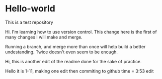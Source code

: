 # Hello-world
This is a test repository 

Hi. I'm learning how to use version control. 
This change here is the first of many changes I will make and merge.

Running a branch, and merge more than once will help build a better
undestanding. Twice doesn't even seem to be enough.

Hi, this is another edit of the readme done for the sake of practice.


Hello it is 1-11, making one edit then commiting to github time = 3:53 edit
